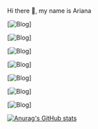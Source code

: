 Hi there 👋, my name is Ariana

[![Blog](https://img.shields.io/badge/powershell-5391FE?style=for-the-badge&logo=powershell&logoColor=white)]

[![Blog](https://img.shields.io/badge/GoLand-000000.svg?style=for-the-badge&logo=GoLand&logoColor=white)]

[![Blog](https://img.shields.io/badge/CSS3-1572B6.svg?style=for-the-badge&logo=CSS3&logoColor=white)]

[![Blog](https://img.shields.io/badge/JavaScript-F7DF1E.svg?style=for-the-badge&logo=JavaScript&logoColor=black)]

[![Blog](https://img.shields.io/badge/HTML5-E34F26.svg?style=for-the-badge&logo=HTML5&logoColor=white)]

[![Blog](https://img.shields.io/badge/Node.js-339933.svg?style=for-the-badge&logo=nodedotjs&logoColor=white)]

[![Blog](https://img.shields.io/badge/Linux-FCC624.svg?style=for-the-badge&logo=Linux&logoColor=black)]


[![Anurag's GitHub stats](https://github-readme-stats.vercel.app/api?username=AriPacheco)](https://github.com/AriPacheco/github-readme-stats)






